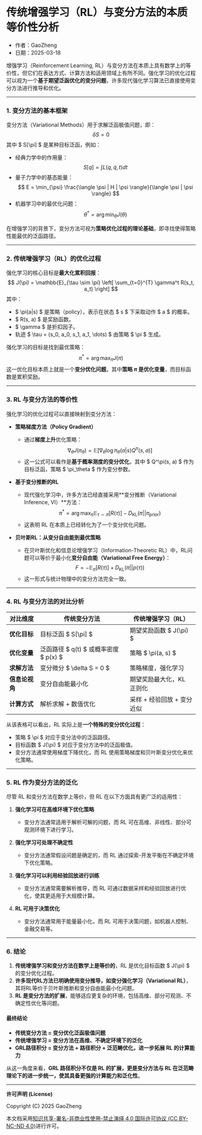 # **传统增强学习（RL）与变分方法的本质等价性分析**

- 作者：GaoZheng
- 日期：2025-03-18

增强学习（Reinforcement Learning, RL）与变分方法在本质上具有数学上的等价性，但它们在表达方式、计算方法和适用领域上有所不同。强化学习的优化过程可以视为一个**基于期望泛函优化的变分问题**，许多现代强化学习算法已直接使用变分方法进行推导和优化。

---

### **1. 变分方法的基本框架**
变分方法（Variational Methods）用于求解泛函极值问题，即：
$$
\delta S = 0
$$
其中 $ S[\pi] $ 是某种目标泛函，例如：
- 经典力学中的作用量：
  $$
  S[q] = \int L(q, \dot{q}, t) dt
  $$
- 量子力学中的基态能量：
  $$
  E = \min_{\psi} \frac{\langle \psi | H | \psi \rangle}{\langle \psi | \psi \rangle}
  $$
- 机器学习中的最优化问题：
  $$
  \theta^* = \arg\min_{\theta} J(\theta)
  $$

在增强学习的背景下，变分方法可视为**策略优化过程的理论基础**，即寻找使得策略性能最优的泛函路径。

---

### **2. 传统增强学习（RL）的优化过程**
强化学习的核心目标是**最大化累积回报**：
$$
J(\pi) = \mathbb{E}_{\tau \sim \pi} \left[ \sum_{t=0}^{T} \gamma^t R(s_t, a_t) \right]
$$
其中：
- $ \pi(a|s) $ 是策略（policy），表示在状态 $ s $ 下采取动作 $ a $ 的概率。
- $ R(s, a) $ 是奖励函数。
- $ \gamma $ 是折扣因子。
- 轨迹 $ \tau = (s_0, a_0, s_1, a_1, \dots) $ 由策略 $ \pi $ 生成。

强化学习的目标是找到最优策略：
$$
\pi^* = \arg\max_{\pi} J(\pi)
$$
这一优化目标本质上就是一个**变分优化问题**，其中**策略 $\pi$ 是优化变量**，而目标函数是累积奖励。

---

### **3. RL 与变分方法的等价性**
强化学习的优化过程可以直接映射到变分方法：
- **策略梯度方法（Policy Gradient）**
  - 通过**梯度上升**优化策略：
    $$
    \nabla_\theta J(\pi_\theta) = \mathbb{E} \left[ \nabla_\theta \log \pi_\theta(a|s) Q^\pi(s, a) \right]
    $$
  - 这一公式可以看作是**基于概率测度的变分优化**，其中 $ Q^\pi(s, a) $ 作为目标泛函，策略 $ \pi_\theta $ 作为变分参数。

- **基于变分推断的RL**
  - 现代强化学习中，许多方法已经直接采用**变分推断（Variational Inference, VI）**方法：
    $$
    \pi^* = \arg\max_{\pi} \mathbb{E}_{\tau \sim \pi} \left[ R(\tau) \right] - D_{\text{KL}}(\pi || \pi_{\text{prior}})
    $$
  - 这表明 RL 在本质上已经转化为了一个变分优化问题。

- **贝叶斯RL：从变分自由能到最优策略**
  - 在贝叶斯优化和信息论增强学习（Information-Theoretic RL）中，RL问题可以等价于最小化**变分自由能（Variational Free Energy）**：
    $$
    F = -\mathbb{E}_{\pi} [ R(\tau) ] + D_{\text{KL}}(\pi || p(\tau))
    $$
  - 这一形式与统计物理中的变分方法完全一致。

---

### **4. RL 与变分方法的对比分析**
| **对比维度** | **传统变分方法** | **传统增强学习（RL）** |
|-------------|----------------|----------------|
| **优化目标** | 目标泛函 $ S[\pi] $ | 期望奖励函数 $ J(\pi) $ |
| **优化变量** | 泛函路径 $ q(t) $ 或概率密度 $ p(x) $ | 策略 $ \pi(a, s) $ |
| **求解方法** | 变分微分 $ \delta S = 0 $ | 策略梯度，强化学习 |
| **信息论视角** | 变分自由能最小化 | 期望奖励最大化，KL 正则化 |
| **计算方式** | 解析求解 + 数值优化 | 采样 + 经验回放 + 变分近似 |

从该表格可以看出，RL 实际上是**一个特殊的变分优化过程**：
- 策略 $ \pi $ 对应于变分法中的泛函路径。
- 目标函数 $ J(\pi) $ 对应于变分方法中的泛函极值。
- 变分方法通常使用梯度下降优化，而 RL 使用策略梯度和贝叶斯变分优化来优化策略。

---

### **5. RL 作为变分方法的泛化**
尽管 RL 和变分方法在数学上等价，但 RL 在以下方面具有更广泛的适用性：
1. **强化学习可在高维环境下优化策略**
   - 变分方法通常适用于解析可解的问题，而 RL 可在高维、非线性、部分可观测环境下进行学习。
  
2. **强化学习可处理不确定性**
   - 变分方法通常假设问题是确定的，而 RL 通过探索-开发平衡在不确定环境下优化策略。

3. **强化学习可以利用经验回放进行训练**
   - 变分方法通常需要解析推导，而 RL 可通过数据采样和经验回放进行优化，使其更适用于大规模计算。

4. **RL 可用于决策优化**
   - 变分方法通常用于能量最小化，而 RL 可用于决策问题，如机器人控制、金融交易等。

---

### **6. 结论**
1. **传统增强学习和变分方法在数学上是等价的**，RL 是优化目标函数 $ J(\pi) $ 的变分优化过程。
2. **许多现代RL方法已明确使用变分推导，如变分强化学习（Variational RL）**，其将RL等价于贝叶斯推断和变分自由能最小化问题。
3. **RL 是变分方法的扩展**，能够适应更复杂的环境，包括高维、部分可观测、不确定性优化等问题。

#### **最终结论**
- **传统变分方法 = 变分优化泛函极值问题**
- **传统增强学习 = 变分方法在高维、不确定环境下的泛化**
- **GRL路径积分 = 变分方法 + 路径积分 + 泛范畴优化，进一步拓展 RL 的计算能力**

从这一角度来看，**GRL 路径积分不仅是 RL 的扩展，更是变分方法与 RL 在泛范畴理论下的进一步统一，使其具备更强的计算能力和泛化性**。

---

**许可声明 (License)**

Copyright (C) 2025 GaoZheng 

本文档采用[知识共享-署名-非商业性使用-禁止演绎 4.0 国际许可协议 (CC BY-NC-ND 4.0)](https://creativecommons.org/licenses/by-nc-nd/4.0/deed.zh-Hans)进行许可。
